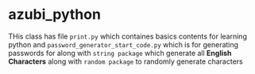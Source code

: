 # azubi_python
THis class has file `print.py` which containes basics contents for learning python
and `password_generator_start_code.py` which is for generating passwords for along with `string package` which generate all __English Characters__ along with `random package` to randomly generate characters
  